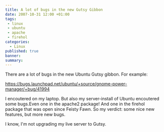 ```yaml
---
title: A lot of bugs in the new Gutsy Gibbon
date: 2007-10-31 12:00 +01:00
tags:
 - linux
 - ubuntu
 - apache
 - firehol
categories:
  - Linux
published: true
banner: 
summary:
---
```

There are a lot of bugs in the new Ubuntu Gutsy gibbon. For example:  

https://bugs.launchpad.net/ubuntu/+source/gnome-power-manager/+bug/41994

I encoutered on my laptop. But also my server-install of Ubuntu encoutered some bugs.Even one in the apache2 package! And one in the firehol package that was open since Feisty Fawn. So my verdict: some nice new features, but more new bugs.

I know, I'm not upgrading my live server to Gutsy. 